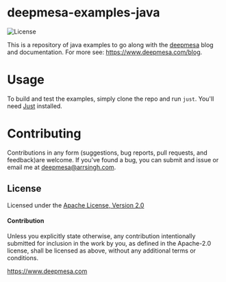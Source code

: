 # deepmesa-examples-java

![License](https://img.shields.io/badge/License-Apache--2.0-blue)

This is a repository of java examples to go along with the [deepmesa](https://www.deepmesa.com) blog and documentation. For more see: https://www.deepmesa.com/blog.

# Usage

To build and test the examples, simply clone the repo and run `just`. You'll need [Just](https://github.com/casey/just) installed.

# Contributing

Contributions in any form (suggestions, bug reports, pull requests, and feedback)are welcome. If you've found a bug, you can submit and issue or email me at deepmesa@arrsingh.com.

## License

Licensed under the [Apache License, Version 2.0](LICENSE)

#### Contribution

Unless you explicitly state otherwise, any contribution intentionally submitted for inclusion in the work by you, as defined in the Apache-2.0 license, shall be licensed as above, without any additional terms or conditions.

https://www.deepmesa.com
